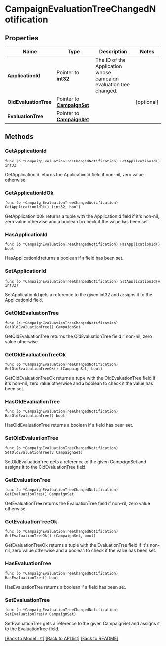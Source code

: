 # CampaignEvaluationTreeChangedNotification

## Properties

Name | Type | Description | Notes
------------ | ------------- | ------------- | -------------
**ApplicationId** | Pointer to **int32** | The ID of the Application whose campaign evaluation tree changed. | 
**OldEvaluationTree** | Pointer to [**CampaignSet**](CampaignSet.md) |  | [optional] 
**EvaluationTree** | Pointer to [**CampaignSet**](CampaignSet.md) |  | 

## Methods

### GetApplicationId

`func (o *CampaignEvaluationTreeChangedNotification) GetApplicationId() int32`

GetApplicationId returns the ApplicationId field if non-nil, zero value otherwise.

### GetApplicationIdOk

`func (o *CampaignEvaluationTreeChangedNotification) GetApplicationIdOk() (int32, bool)`

GetApplicationIdOk returns a tuple with the ApplicationId field if it's non-nil, zero value otherwise
and a boolean to check if the value has been set.

### HasApplicationId

`func (o *CampaignEvaluationTreeChangedNotification) HasApplicationId() bool`

HasApplicationId returns a boolean if a field has been set.

### SetApplicationId

`func (o *CampaignEvaluationTreeChangedNotification) SetApplicationId(v int32)`

SetApplicationId gets a reference to the given int32 and assigns it to the ApplicationId field.

### GetOldEvaluationTree

`func (o *CampaignEvaluationTreeChangedNotification) GetOldEvaluationTree() CampaignSet`

GetOldEvaluationTree returns the OldEvaluationTree field if non-nil, zero value otherwise.

### GetOldEvaluationTreeOk

`func (o *CampaignEvaluationTreeChangedNotification) GetOldEvaluationTreeOk() (CampaignSet, bool)`

GetOldEvaluationTreeOk returns a tuple with the OldEvaluationTree field if it's non-nil, zero value otherwise
and a boolean to check if the value has been set.

### HasOldEvaluationTree

`func (o *CampaignEvaluationTreeChangedNotification) HasOldEvaluationTree() bool`

HasOldEvaluationTree returns a boolean if a field has been set.

### SetOldEvaluationTree

`func (o *CampaignEvaluationTreeChangedNotification) SetOldEvaluationTree(v CampaignSet)`

SetOldEvaluationTree gets a reference to the given CampaignSet and assigns it to the OldEvaluationTree field.

### GetEvaluationTree

`func (o *CampaignEvaluationTreeChangedNotification) GetEvaluationTree() CampaignSet`

GetEvaluationTree returns the EvaluationTree field if non-nil, zero value otherwise.

### GetEvaluationTreeOk

`func (o *CampaignEvaluationTreeChangedNotification) GetEvaluationTreeOk() (CampaignSet, bool)`

GetEvaluationTreeOk returns a tuple with the EvaluationTree field if it's non-nil, zero value otherwise
and a boolean to check if the value has been set.

### HasEvaluationTree

`func (o *CampaignEvaluationTreeChangedNotification) HasEvaluationTree() bool`

HasEvaluationTree returns a boolean if a field has been set.

### SetEvaluationTree

`func (o *CampaignEvaluationTreeChangedNotification) SetEvaluationTree(v CampaignSet)`

SetEvaluationTree gets a reference to the given CampaignSet and assigns it to the EvaluationTree field.


[[Back to Model list]](../README.md#documentation-for-models) [[Back to API list]](../README.md#documentation-for-api-endpoints) [[Back to README]](../README.md)



